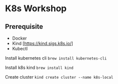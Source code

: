 # K8s Workshop

## Prerequisite

- Docker
- Kind [https://kind.sigs.k8s.io/]
- Kubectl

Install kubernetes cli `brew install kubernetes-cli`

Install k8s kind `brew install kind`

Create cluster `kind create cluster --name k8s-local`

